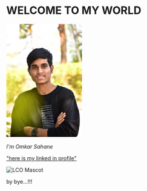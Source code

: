 # WELCOME TO MY WORLD

  <img width="200" alt="portfolio_view" src="DSC_0021-01.jpeg">
  
  _I'm Omkar Sahane_

 
["here is my linked in profile"](https://www.linkedin.com/in/omkar-sahane-7452691b2 "CLICK")

![LCO Mascot]("https://instagram.com/omkar_sahane_?igshid=z91jvrcb9vwy")

by bye...!!!
